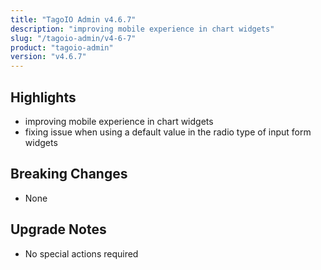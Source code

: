 ```yaml
---
title: "TagoIO Admin v4.6.7"
description: "improving mobile experience in chart widgets"
slug: "/tagoio-admin/v4-6-7"
product: "tagoio-admin"
version: "v4.6.7"
---
```


## Highlights

- improving mobile experience in chart widgets
- fixing issue when using a default value in the radio type of input form widgets

## Breaking Changes

- None

## Upgrade Notes

- No special actions required

